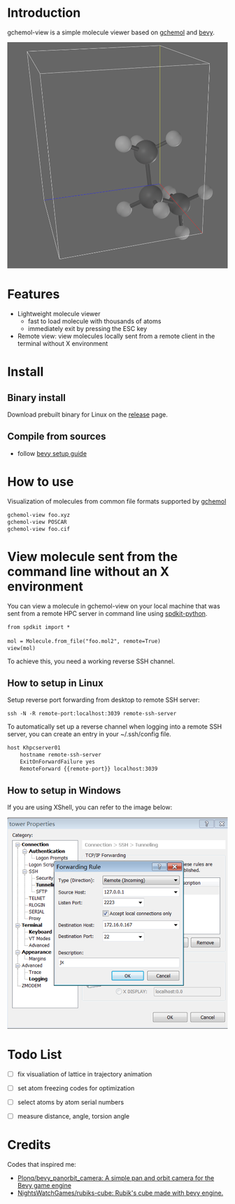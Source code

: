 
# Introduction

gchemol-view is a simple molecule viewer based on [gchemol](https://github.com/gchemol/gchemol) and [bevy](https://bevyengine.org/).

![img](data/72/9b0609-04b6-40c0-93db-5674f85b0738/2023-04-09_09-52-36_screenshot.png)


# Features

-   Lightweight molecule viewer
    -   fast to load molecule with thousands of atoms
    -   immediately exit by pressing the ESC key
-   Remote view: view molecules locally sent from a remote client in the
    terminal without X environment


# Install


## Binary install

Download prebuilt binary for Linux on the [release](https://github.com/ybyygu/gchemol-view/releases) page.


## Compile from sources

-   follow [bevy setup guide](https://bevyengine.org/learn/book/getting-started/setup/)


# How to use

Visualization of molecules from common file formats supported by [gchemol](https://github.com/gchemol/gchemol-readwrite/tree/master/src/formats)

    gchemol-view foo.xyz
    gchemol-view POSCAR
    gchemol-view foo.cif


# View molecule sent from the command line without an X environment

You can view a molecule in gchemol-view on your local machine that was
sent from a remote HPC server in command line using [spdkit-python](https://github.com/spdkit/python/releases).

    from spdkit import *
    
    mol = Molecule.from_file("foo.mol2", remote=True)
    view(mol)

To achieve this, you need a working reverse SSH channel.


## How to setup in Linux

Setup reverse port forwarding from desktop to remote SSH server:

    ssh -N -R remote-port:localhost:3039 remote-ssh-server

To automatically set up a reverse channel when logging into a remote
SSH server, you can create an entry in your ~/.ssh/config file.

    host Khpcserver01
        hostname remote-ssh-server
        ExitOnForwardFailure yes
        RemoteForward {{remote-port}} localhost:3039


## How to setup in Windows

If you are using XShell, you can refer to the image below:

![img](data/72/9b0609-04b6-40c0-93db-5674f85b0738/2023-05-05_16-52-23_screenshot.png)


# Todo List

-   [ ] fix visualiation of lattice in trajectory animation
-   [ ] set atom freezing codes for optimization
-   [ ] select atoms by atom serial numbers
-   [ ] measure distance, angle, torsion angle


# Credits

Codes that inspired me:

-   [Plonq/bevy\_panorbit\_camera: A simple pan and orbit camera for the Bevy game engine](https://github.com/Plonq/bevy_panorbit_camera)
-   [NightsWatchGames/rubiks-cube: Rubik's cube made with bevy engine.](https://github.com/NightsWatchGames/rubiks-cube)

